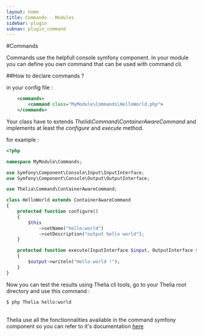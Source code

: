 ```yaml
---
layout: home
title: Commands - Modules
sidebar: plugin
subnav: plugin_command
---
```


#Commands

Commands use the helpfull console symfony component. In your module you can define you own command that can be used
with command cli.

##How to declare commands ?

in your config file :

```xml
    <commands>
        <command class="MyModule\Commands\HelloWorld.php">
    </commands>
```

Your class have to extends *Thelia\Command\ContainerAwareCommand* and implements at least the *configure* and
*execute* method.

for example :

```php
<?php

namespace MyModule\Commands;

use Symfony\Component\Console\Input\InputInterface;
use Symfony\Component\Console\Output\OutputInterface;

use Thelia\Command\ContainerAwareCommand;

class HelloWorld extends ContainerAwareCommand
{
    protected function configure()
    {
        $this
            ->setName("hello:world")
            ->setDescription("output hello world");
    }

    protected function execute(InputInterface $input, OutputInterface $output)
    {
        $output->writeln("Hello world !");
    }
}

```

Now you can test the results using Thelia cli tools, go to your Thelia root directory and use this command :

```
$ php Thelia hello:world
```
<br />
Thelia use all the fonctionnalities available in the command symfony component so you can refer to it's documentation
 <a href="http://symfony.com/doc/2.2/components/console/index.html" target="_blank">here</a>